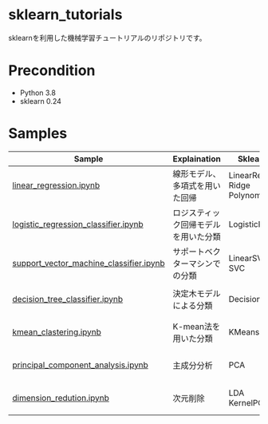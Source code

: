# sklearn_tutorials

sklearnを利用した機械学習チュートリアルのリポジトリです。

# Precondition

- Python 3.8
- sklearn 0.24


# Samples

| Sample | Explaination | Sklearn Function | Colab
-----------|-------------|-------------|-------------|
| [linear_regression.ipynb][10] | 線形モデル、多項式を用いた回帰 | LinearRegression<br/>Ridge<br/>PolynomialFeatures |[![Open In Colab](https://colab.research.google.com/assets/colab-badge.svg)](https://colab.research.google.com/github/naonaorange/sklearn_tutorials/blob/main/linear_regression.ipynb)
| [logistic_regression_classifier.ipynb][20] | ロジスティック回帰モデルを用いた分類 | LogisticRegression | [![Open In Colab](https://colab.research.google.com/assets/colab-badge.svg)](https://colab.research.google.com/github/naonaorange/sklearn_tutorials/blob/main/logistic_regression_classifier.ipynb)
| [support_vector_machine_classifier.ipynb][21] | サポートベクターマシンでの分類 | LinearSVC<br/>SVC | [![Open In Colab](https://colab.research.google.com/assets/colab-badge.svg)](https://colab.research.google.com/github/naonaorange/sklearn_tutorials/blob/main/support_vector_machine_classifier.ipynb)
| [decision_tree_classifier.ipynb][22] | 決定木モデルによる分類 | DecisionTreeClassifier | [![Open In Colab](https://colab.research.google.com/assets/colab-badge.svg)](https://colab.research.google.com/github/naonaorange/sklearn_tutorials/blob/main/decision_tree_classifier.ipynb)
| [kmean_clastering.ipynb][23] | K-mean法を用いた分類 | KMeans | [![Open In Colab](https://colab.research.google.com/assets/colab-badge.svg)](https://colab.research.google.com/github/naonaorange/sklearn_tutorials/blob/main/kmean_clastering.ipynb)
| [principal_component_analysis.ipynb][30] | 主成分分析 | PCA | [![Open In Colab](https://colab.research.google.com/assets/colab-badge.svg)](https://colab.research.google.com/github/naonaorange/sklearn_tutorials/blob/main/principal_component_analysis.ipynb)
| [dimension_redution.ipynb][31] | 次元削除 | LDA<br/>KernelPCA | [![Open In Colab](https://colab.research.google.com/assets/colab-badge.svg)](https://colab.research.google.com/github/naonaorange/sklearn_tutorials/blob/main/dimension_redution.ipynb)


[10]: linear_regression.ipynb
[20]: logistic_regression_classifier.ipynb
[21]: support_vector_machine_classifier.ipynb
[22]: decision_tree_classifier.ipynb
[23]: kmean_clastering.ipynb
[30]: principal_component_analysis.ipynb
[31]: dimension_redution.ipynb

